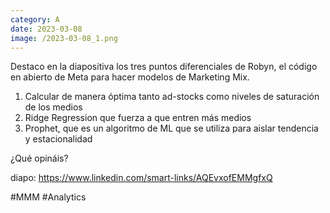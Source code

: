 ```yaml
--- 
category: A 
date: 2023-03-08 
image: /2023-03-08_1.png 
--- 
```


Destaco en la diapositiva los tres puntos diferenciales de Robyn, el código en abierto de Meta para hacer modelos de Marketing Mix. 

1) Calcular de manera óptima tanto ad-stocks como niveles de saturación de los medios
2) Ridge Regression que fuerza a que entren más medios
3) Prophet, que es un algoritmo de ML que se utiliza para aislar tendencia y estacionalidad

¿Qué opináis?

diapo: https://www.linkedin.com/smart-links/AQEvxofEMMgfxQ

#MMM #Analytics